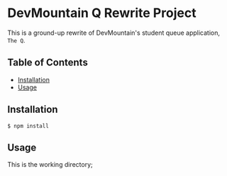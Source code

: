 
# DevMountain Q Rewrite Project


This is a ground-up rewrite of DevMountain's student queue application, `The Q`.

## Table of Contents

* [Installation](#installation)
* [Usage](#usage)


## Installation

    $ npm install


## Usage

This is the working directory;
